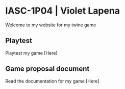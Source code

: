 # IASC-1P04 | Violet Lapena

Welcome to my website for my twine game

## Playtest

Playtest my game [Here]

## Game proposal document

Read the documentation for my game [Here]
